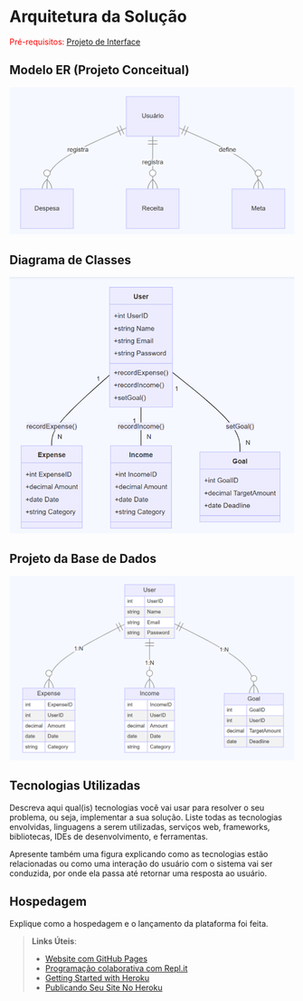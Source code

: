 # Arquitetura da Solução

<span style="color:red">Pré-requisitos: <a href="04-Projeto de Interface.md"> Projeto de Interface</a></span>

## Modelo ER (Projeto Conceitual)

![Modelo ER](img/modelo-er.png)

## Diagrama de Classes

![Diagrama de Classes](img/diagrama-de-classes.png)

## Projeto da Base de Dados

![Projeto da Base de Dados](img/projeto-base-de-dados.png)

## Tecnologias Utilizadas

Descreva aqui qual(is) tecnologias você vai usar para resolver o seu problema, ou seja, implementar a sua solução. Liste todas as tecnologias envolvidas, linguagens a serem utilizadas, serviços web, frameworks, bibliotecas, IDEs de desenvolvimento, e ferramentas.

Apresente também uma figura explicando como as tecnologias estão relacionadas ou como uma interação do usuário com o sistema vai ser conduzida, por onde ela passa até retornar uma resposta ao usuário.

## Hospedagem

Explique como a hospedagem e o lançamento da plataforma foi feita.

> **Links Úteis**:
>
> - [Website com GitHub Pages](https://pages.github.com/)
> - [Programação colaborativa com Repl.it](https://repl.it/)
> - [Getting Started with Heroku](https://devcenter.heroku.com/start)
> - [Publicando Seu Site No Heroku](http://pythonclub.com.br/publicando-seu-hello-world-no-heroku.html)
